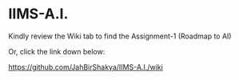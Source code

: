 # IIMS-A.I.

Kindly review the Wiki tab to find the Assignment-1 (Roadmap to AI) 

Or, click the link down below:

https://github.com/JahBirShakya/IIMS-A.I./wiki
